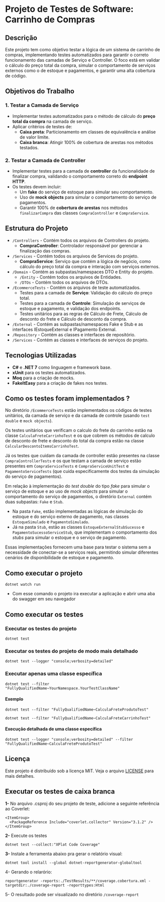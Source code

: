 # Projeto de Testes de Software: Carrinho de Compras

## Descrição
Este projeto tem como objetivo testar a lógica de um sistema de carrinho de compras, implementando testes automatizados para garantir o correto funcionamento das camadas de Serviço e Controller. O foco está em validar o cálculo do preço total da compra, simular o comportamento de serviços externos como o de estoque e pagamentos, e garantir uma alta cobertura de código.

## Objetivos do Trabalho

### 1. Testar a Camada de Serviço
- Implementar testes automatizados para o método de cálculo do **preço total da compra** na camada de serviço.
- Aplicar critérios de testes de:
  - **Caixa preta**: Particionamento em classes de equivalência e análise de valor limite.
  - **Caixa branca**: Atingir 100% de cobertura de arestas nos métodos testados.

### 2. Testar a Camada de Controller
- Implementar testes para a camada de **controller** da funcionalidade de finalizar compra, validando o comportamento correto do **endpoint HTTP**.
- Os testes devem incluir:
  - Um **fake** do serviço de estoque para simular seu comportamento.
  - Uso de **mock objects** para simular o comportamento do serviço de pagamentos.
  - Garantir 100% de **cobertura de arestas** nos métodos `finalizarCompra` das classes `CompraController` e `CompraService`.

## Estrutura do Projeto

- `/Controllers` - Contém todos os arquivos de Controllers do projeto.
  - **CompraController**: Controlador responsável por gerenciar a finalização das compras.
- `/Services` - Contém todos os arquivos de Services do projeto.
  - **CompraService**: Serviço que contém a lógica de negócio, como cálculo do preço total da compra e interação com serviços externos.
- `/Domain` - Contém as subpastas/namespaces DTO e Entity do projeto.
   - `/Entity` - Contém todos os arquivos de Entidades.
   - `/DTOs` - Contém todos os arquivos de DTOs.
- `/EcommerceTests` - Contém os arquivos de teste automatizados.
  - Testes para a camada de **Serviço**: Validação do cálculo do preço total.
  - Testes para a camada de **Controle**: Simulação de serviços de estoque e pagamento, e validação dos endpoints.
  - Testes unitários para as regras de Cálculo de Frete, Cálculo de desconto do frete e Cálculo de desconto da compra.
- `/External` - Contém as subpastas/namespaces Fake e Stub e as interfaces IEstoqueExternal e IPagamento External.
- `/Repository` - Contém as classes e interfaces de repositório.
- `/Services` - Contém as classes e interfaces de serviços do projeto.

## Tecnologias Utilizadas
- **C#** e **.NET 7** como linguagem e framework base.
- **xUnit** para os testes automatizados.
- **Moq** para a criação de mocks.
- **FakeItEasy** para a criação de fakes nos testes.
## Como os testes foram implementados ?
  No diretório `/EcommerceTests` estão implementados os códigos de testes unitários, da camada de serviço e da camada de controle (usando ``test double`` e ``mock objects``).
  
  Os testes unitários que verificam o calculo do frete do carrinho estão na classe ``CalculaFreteCarrinhoTest`` e os que cobrem os métodos de calculo de desconto de frete 
  e desconto do total da compra estão na classe ``CalcularDescontoItemsCarrinhoTest``.
  
  Já os testes que cuidam da camada de controller estão presentes na classe ``CompraControllerTests`` e os que testam a camada de serviço estão presentes em ``CompraServiceTests`` e ``CompraServiceUnitTest`` e ``PagamentoServiceTests`` (que cuida especificamente dos testes da simulação do serviço de pagamentos).

Em relação à implementação do *test double* do tipo *fake* para simular o serviço de estoque e ao uso de *mock objects* para simular o comportamento do serviço de pagamentos, o diretório `External` contém duas subpastas: `Fake` e `Stub`.

- Na pasta `Fake`, estão implementadas as lógicas de simulação do estoque e do serviço externo de pagamento, nas classes `EstoqueSimulado` e `PagamentoSimulado`.
- Já na pasta `Stub`, estão as classes `EstoqueExternalStubSucesso` e `PagamentoSucessoServiceStub`, que implementam o comportamento dos *stubs* para simular o estoque e o serviço de pagamento.

Essas implementações fornecem uma base para testar o sistema sem a necessidade de conectar-se a serviços reais, permitindo simular diferentes cenários de disponibilidade de estoque e pagamento.


## Como executar o projeto
``
dotnet watch run
``
- Com esse comando o projeto ira executar a aplicação e abrir uma aba do swagger em seu navegador

## Como executar os testes

### Executar os testes do projeto
``
dotnet test
``
### Executar os testes do projeto de modo mais detalhado
``
dotnet test --logger "console;verbosity=detailed"
``
### Executar apenas uma classe específica
```
dotnet test --filter "FullyQualifiedName~YourNamespace.YourTestClassName"
```
#### Exemplo
```
dotnet test --filter "FullyQualifiedName~CalculaFreteProdutoTest"
```

```
dotnet test --filter "FullyQualifiedName~CalculaFreteCarrinhoTest"
```
#### Execução detalhada de uma classe específica
```
dotnet test --logger "console;verbosity=detailed" --filter "FullyQualifiedName~CalculaFreteProdutoTest"
```

## Licença
Este projeto é distribuído sob a licença MIT. Veja o arquivo [LICENSE](LICENSE) para mais detalhes.


##  Executar os testes de caixa branca

**1-** No arquivo .csproj do seu projeto de teste, adicione a seguinte referência ao Coverlet:
```
<ItemGroup>
  <PackageReference Include="coverlet.collector" Version="3.1.2" />
</ItemGroup>
```
**2-** Execute os testes
```
dotnet test --collect:"XPlat Code Coverage"
```
**3-** Instale a ferramenta abaixo pra gerar o relatório visual:
```
dotnet tool install --global dotnet-reportgenerator-globaltool
```
4- Gerando o relarório:
```
reportgenerator -reports:./TestResults/**/coverage.cobertura.xml -targetdir:./coverage-report -reporttypes:Html
```
5- O resultado pode ser visualizado no diretório `/coverage-report`
